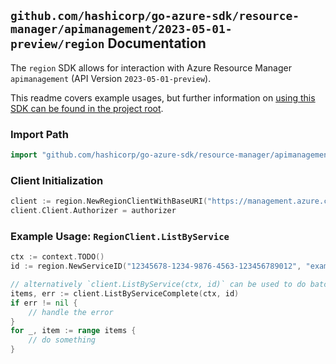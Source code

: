 
## `github.com/hashicorp/go-azure-sdk/resource-manager/apimanagement/2023-05-01-preview/region` Documentation

The `region` SDK allows for interaction with Azure Resource Manager `apimanagement` (API Version `2023-05-01-preview`).

This readme covers example usages, but further information on [using this SDK can be found in the project root](https://github.com/hashicorp/go-azure-sdk/tree/main/docs).

### Import Path

```go
import "github.com/hashicorp/go-azure-sdk/resource-manager/apimanagement/2023-05-01-preview/region"
```


### Client Initialization

```go
client := region.NewRegionClientWithBaseURI("https://management.azure.com")
client.Client.Authorizer = authorizer
```


### Example Usage: `RegionClient.ListByService`

```go
ctx := context.TODO()
id := region.NewServiceID("12345678-1234-9876-4563-123456789012", "example-resource-group", "serviceName")

// alternatively `client.ListByService(ctx, id)` can be used to do batched pagination
items, err := client.ListByServiceComplete(ctx, id)
if err != nil {
	// handle the error
}
for _, item := range items {
	// do something
}
```
